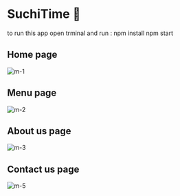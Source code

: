 <h1>SuchiTime 🍣</h1>

to run this app open trminal and run : 
npm install
npm start

<h2>Home page</h2>

![m-1](https://github.com/safia-itouchene/react-sushitime/assets/115651730/5e129268-7197-4b54-b399-3a6bb1a838f7)

<h2>Menu page</h2>

![m-2](https://github.com/safia-itouchene/react-sushitime/assets/115651730/504d8253-6147-4aff-b288-3b3063b100e1)

<h2>About us page</h2>

![m-3](https://github.com/safia-itouchene/react-sushitime/assets/115651730/a172f430-80a7-4ad0-9a06-30008f7e7984)

<h2>Contact us page</h2>

![m-5](https://github.com/safia-itouchene/react-sushitime/assets/115651730/a0493f0d-292d-400f-9a45-329c4d58c44f)

